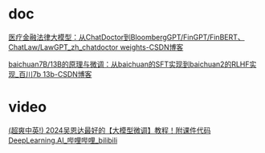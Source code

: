 # doc
[医疗金融法律大模型：从ChatDoctor到BloombergGPT/FinGPT/FinBERT、ChatLaw/LawGPT_zh_chatdoctor weights-CSDN博客](https://blog.csdn.net/v_JULY_v/article/details/131550529)

[baichuan7B/13B的原理与微调：从baichuan的SFT实现到baichuan2的RLHF实现_百川7b 13b-CSDN博客](https://blog.csdn.net/v_JULY_v/article/details/131551173)


# video
[(超爽中英!) 2024吴恩达最好的【大模型微调】教程！附课件代码 DeepLearning.AI_哔哩哔哩_bilibili](https://www.bilibili.com/video/BV1mT421a78i/?spm_id_from=333.788.recommend_more_video.-1&vd_source=1781cc4e540cf27bcf0ed040e7626434)